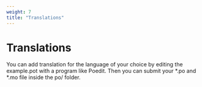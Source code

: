 ```yaml
---
weight: 7
title: "Translations"
---
```


# **Translations**

You can add translation for the language of your choice by editing the example.pot with a program like Poedit. Then you can submit your *.po and *.mo file inside the po/ folder.